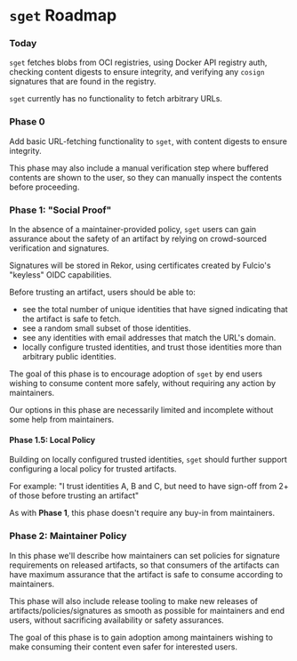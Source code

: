 # `sget` Roadmap

### Today

`sget` fetches blobs from OCI registries, using Docker API registry auth, checking content digests to ensure integrity, and verifying any `cosign` signatures that are found in the registry.

`sget` currently has no functionality to fetch arbitrary URLs.

### Phase 0

Add basic URL-fetching functionality to `sget`, with content digests to ensure integrity.

This phase may also include a manual verification step where buffered contents are shown to the user, so they can manually inspect the contents before proceeding.

### Phase 1: "Social Proof"

In the absence of a maintainer-provided policy, `sget` users can gain assurance about the safety of an artifact by relying on crowd-sourced verification and signatures.

Signatures will be stored in Rekor, using certificates created by Fulcio's "keyless" OIDC capabilities.

Before trusting an artifact, users should be able to:

- see the total number of unique identities that have signed indicating that the artifact is safe to fetch.
- see a random small subset of those identities.
- see any identities with email addresses that match the URL's domain.
- locally configure trusted identities, and trust those identities more than arbitrary public identities.

The goal of this phase is to encourage adoption of `sget` by end users wishing to consume content more safely, without requiring any action by maintainers.

Our options in this phase are necessarily limited and incomplete without some help from maintainers.

#### Phase 1.5: Local Policy

Building on locally configured trusted identities, `sget` should further support configuring a local policy for trusted artifacts.

For example: "I trust identities A, B and C, but need to have sign-off from 2+ of those before trusting an artifact"

As with **Phase 1**, this phase doesn't require any buy-in from maintainers.

### Phase 2: Maintainer Policy

In this phase we'll describe how maintainers can set policies for signature requirements on released artifacts, so that consumers of the artifacts can have maximum assurance that the artifact is safe to consume according to maintainers.

This phase will also include release tooling to make new releases of artifacts/policies/signatures as smooth as possible for maintainers and end users, without sacrificing availability or safety assurances.

The goal of this phase is to gain adoption among maintainers wishing to make consuming their content even safer for interested users.


